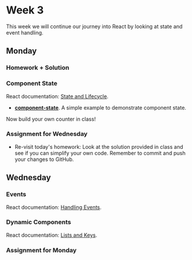 # Week 3

This week we will continue our journey into React by looking at state and event handling.

## Monday

### Homework + Solution

### Component State

React documentation: [State and Lifecycle](https://reactjs.org/docs/state-and-lifecycle.html).

* **[component-state](component-state)**. A simple example to demonstrate component state.

Now build your own counter in class!

### Assignment for Wednesday

* Re-visit today's homework: Look at the solution provided in class and see if you can simplify your own code. Remember to commit and push your changes to GitHub.

## Wednesday

### Events

React documentation: [Handling Events](https://reactjs.org/docs/handling-events.html).

### Dynamic Components

React documentation: [Lists and Keys](https://reactjs.org/docs/lists-and-keys.html).

### Assignment for Monday
